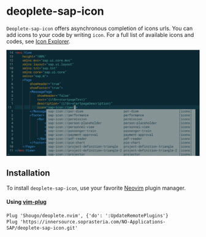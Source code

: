 # deoplete-sap-icon

`Deoplete-sap-icon` offers asynchronous completion of icons urls. You can add icons to your code by writing `icon`.
For a full list of available icons and codes, see [Icon Explorer](https://sapui5.hana.ondemand.com/sdk/iconExplorer.html).

![](img/screenshot.png)

## Installation

To install `deoplete-sap-icon`, use your favorite [Neovim](https://neovim.io/) plugin manager.

#### Using [vim-plug](https://github.com/junegunn/vim-plug)

```vim
Plug 'Shougo/deoplete.nvim', {'do': ':UpdateRemotePlugins'}
Plug 'https://innersource.soprasteria.com/NO-Applications-SAP/deoplete-sap-icon.git'
```
